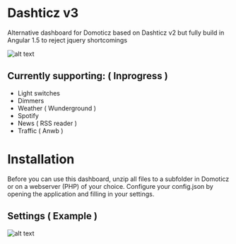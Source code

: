 # Dashticz v3

Alternative dashboard for Domoticz based on Dashticz v2 but fully build in Angular 1.5 to reject jquery shortcomings

![alt text](https://github.com/danielalmering/dashticz_v3/blob/master/assets/img/screenshot.png)

## Currently supporting: ( Inprogress )

* Light switches
* Dimmers
* Weather ( Wunderground )
* Spotify
* News ( RSS reader )
* Traffic ( Anwb )

# Installation

Before you can use this dashboard, unzip all files to a subfolder in Domoticz or on a webserver (PHP) of your choice.
Configure your config.json by opening the application and filling in your settings. 

## Settings ( Example )

![alt text](https://github.com/danielalmering/dashticz_v3/blob/master/assets/img/screenshot-settings.png)


